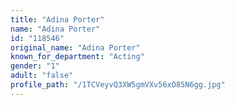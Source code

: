 ```yaml
---
title: "Adina Porter"
name: "Adina Porter"
id: "118546"
original_name: "Adina Porter"
known_for_department: "Acting"
gender: "1"
adult: "false"
profile_path: "/1TCVeyvQ3XW5gmVXv56xO85N6gg.jpg"
---
```

